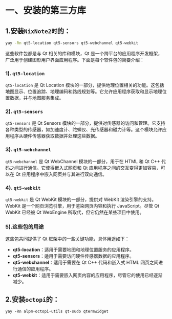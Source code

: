 # 一、安装的第三方库

## 1.安装`NixNote2时`的：
```bash
yay -Rn qt5-location qt5-sensors qt5-webchannel qt5-webkit 
```
这些软件包都是与 Qt 相关的库和模块，Qt 是一个跨平台的应用程序开发框架，广泛用于创建图形用户界面应用程序。下面是每个软件包的简要介绍：

### 1). `qt5-location`
`qt5-location` 是 Qt Location 模块的一部分，提供地理位置相关的功能。这包括地图显示、位置追踪、地理编码和路线规划等。它允许应用程序获取和显示地理位置数据，并与地图服务集成。

### 2). `qt5-sensors`
`qt5-sensors` 是 Qt Sensors 模块的一部分，提供对传感器的访问和管理。它支持各种类型的传感器，如加速度计、陀螺仪、光传感器和磁力计等。这个模块允许应用程序从硬件传感器获取数据并处理这些数据。

### 3). `qt5-webchannel`
`qt5-webchannel` 是 Qt WebChannel 模块的一部分，用于在 HTML 和 Qt C++ 代码之间进行通信。它使得嵌入式网页和 Qt 应用程序之间的交互变得更加容易，可以在 Qt 应用程序中嵌入网页并与其进行双向通信。

### 4). `qt5-webkit`
`qt5-webkit` 是 Qt WebKit 模块的一部分，提供对 WebKit 渲染引擎的支持。WebKit 是一个网页浏览引擎，用于渲染网页内容和执行 JavaScript。尽管 Qt WebKit 已经被 Qt WebEngine 所取代，但它仍然在某些项目中使用。

### 5).这些包的用途
这些包共同提供了 Qt 框架中的一些关键功能，具体用途如下：

- **qt5-location**：适用于需要地图和地理位置服务的应用程序。
- **qt5-sensors**：适用于需要访问硬件传感器数据的应用程序。
- **qt5-webchannel**：适用于需要在 Qt C++ 代码和嵌入式 HTML 网页之间进行通信的应用程序。
- **qt5-webkit**：适用于需要嵌入网页内容的应用程序，尽管它的使用已经逐渐减少。

## 2.安装`octopi`的：
```
yay -Rn alpm-octopi-utils qt-sudo qtermwidget
```
